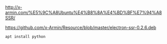 http://x-armin.com/%E5%9C%A8Ubuntu%E4%B8%8A%E4%BD%BF%E7%94%A8SSR/

https://github.com/x-Armin/Resource/blob/master/electron-ssr-0.2.6.deb

`apt install python`

